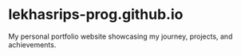 # lekhasrips-prog.github.io
My personal portfolio website showcasing my journey, projects, and achievements.
